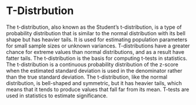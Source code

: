 # T-Distrbution
The t-distribution, also known as the Student’s t-distribution, is a type of probability distribution that is similar to the normal distribution with its bell shape but has heavier tails. It is used for estimating population parameters for small sample sizes or unknown variances. T-distributions have a greater chance for extreme values than normal distributions, and as a result have fatter tails.
The t-distribution is the basis for computing t-tests in statistics.
The t-distribution is a continuous probability distribution of the z-score when the estimated standard deviation is used in the denominator rather than the true standard deviation.
The t-distribution, like the normal distribution, is bell-shaped and symmetric, but it has heavier tails, which means that it tends to produce values that fall far from its mean.
T-tests are used in statistics to estimate significance.
